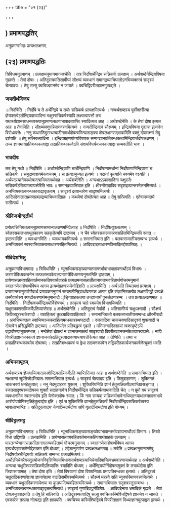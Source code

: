+++
title = "०१ (२३)"

+++


## ) प्रमाणपद्धतिर्

अनुप्रमाणभेदाः प्रत्यक्षलक्षणम्

## (२३) **प्रमाणपद्धतिः**

त्रिविधमनुप्रमाणम् । प्रत्यक्षमनुमानमागमश्चेति । तत्र निर्दोषार्थेन्द्रिय सन्निकर्षः प्रत्यक्षम् । अर्थशब्देनेन्द्रियविषया गृह्यन्ते । तेषां दोषाः । अतिदूरत्वमतिसामीप्यं सौक्ष्म्यं व्यवधानं समानद्रव्याभिघातोऽनभिव्यक्तत्वं सादृश्यं चेत्यादयः । तेषु सत्सु क्वचिज्ज्ञानमेव न जायते । क्वचिद्विपरीतज्ञानमुत्पद्यते ।

### **जयतीर्थविजय**

॥ निर्दोषेति । निर्दोषे च ते अर्थेन्द्रिये च तयोः सन्निकर्षः प्रत्यक्षमित्यर्थः । नन्वर्थशब्दस्य पूर्वोक्तरीत्या ज्ञेयपरत्वेऽतीन्द्रियवाय्वादिना चक्षुस्सन्निकर्षस्यापि लक्ष्यत्वापत्तौ तत्र यथार्थ्यज्ञानसाधनत्वरूपानुप्रमाणलक्षणाभावादव्याप्तिः स्यादित्यत आह ॥ अर्थशब्देनेति । के तेषां दोषा इत्यत आह ॥ तेषामिति । सौक्ष्म्यमणुपरिमाणवत्त्वमित्यर्थः । नन्वतीन्द्रियत्वं सौक्ष्म्यम् । इन्द्रियविषया गृह्यन्त इत्यनेन विरोधापत्तेः । ननु कथमतिदूरस्थत्वादीनामर्थदोषत्वमित्याशङ्क्य दोषलक्षणसद्भावादिति वक्तुं दोषलक्षणं तेषु दर्शयति ॥ तेषु सत्स्वित्यादिना । इन्द्रियग्रहणयोग्यविषयक सम्यग्ज्ञानप्रतिबन्धकत्वमिन्द्रियार्थदोषलक्षणम् । तच्च ज्ञानमात्रप्रतिबन्धकत्वाद्वा तदप्रतिबन्धकत्वेऽपि संशयविपर्ययजनकत्वाद्वा सम्भवतीति भावः ।

### **भावदीपः**

तत्र तेषु मध्ये ॥ निर्दोषेति । अर्थाश्चेन्द्रियाणि चार्थेन्द्रियाणि । निर्दोषाणामर्थानां निर्दोषाणामिन्द्रियाणां च सन्निकर्षः । समुदायाशयमेकवचनम् । स प्रत्यक्षमुच्यत इत्यर्थः । पदानां कृत्यानि स्वयमेव वक्ष्यति । अर्थपदस्यानेकार्थत्वादत्राभिमतमर्थमाह ॥ अर्थशब्देनेति । अन्यथाऽऽकाशादिना चक्षुरादेः सन्निकर्षेऽतिव्याप्त्यापत्तेरिति भावः ॥ समानद्रव्याभिघात इति । क्षीरनीरादाविव सदृशद्रव्यान्तरमेलनमित्यर्थः । अनभिव्यक्तत्वमन्धकाराद्यावृतत्वम् । सादृश्यं द्रव्यान्तरेण सादृश्यमित्यर्थः । आदिपदेनालातभ्रमणप्रबलद्रव्याभिभवादिग्रहः । कथमेषां दोषतेत्यत आह ॥ तेषु सत्स्विति । एतेषामन्यतमे सतीत्यर्थः ।

### **श्रीविजयीन्द्रतीर्थ**

प्रमोत्पत्तिनियतत्वमनुप्रमाणसामान्यलक्षणमभिप्रेत्याह ॥ निर्दोषेति । निर्दोषेत्युपलक्षणम् । स्वेतरसकलभावभूतकारण सहकृतेत्यपि द्रष्टव्यम् । न चैवं स्वेतरसकलकारणसहितमिन्द्रियमपि स्यात् ॥ इष्टत्वादिति ॥ व्यवधानमिति । व्यवधायकमित्यर्थः ॥ समानाभिघात इति । बलवत्सजातीयसम्बन्ध इत्यर्थः । अनभिव्यक्तं स्वस्वाभिव्यक्त्यसाधारणरहितमित्यर्थः । आदिपदादसाधारणपित्तादितद्दोषपरिग्रहः ।

### **श्रीवेदेशभिक्षु**

अनुप्रमाणविभागमाह ॥ त्रिविधमिति । न्यूनाधिकसङ्ख्यान्यतमान्तर्भावाभावज्ञापनार्थोऽयं विभागः । करणत्रैविध्यकथनेन तत्फलरूपकेवलप्रमाणत्रैविध्यमप्यनुमतमिति द्रष्टव्यम् । प्रायेणासन्नाव्यवहितवर्तमानकतिपयार्थग्राहकं प्रत्यक्षमनासन्नातीतानागतव्यवहितार्थगोचरमनुमानं स्वातन्त्र्येणाशेषार्थविषय आगम इत्यर्थग्रहणक्रमेणोद्दिशति ॥ प्रत्यक्षमिति । अर्थं प्रति स्थितमक्षं प्रत्यक्षम् । प्रमाणान्तरानुसारेणैवार्थ प्रमापकमनुमानं सम्यगतीन्द्रियार्थावगमक आगम इति संज्ञानिरुक्त्यैव लक्षणसिद्धौ प्रत्यक्षे तस्यैवार्थस्य स्पष्टीकरणार्थमनुमानादौ ृङ्गिग्राहकतया तज्ज्ञानार्थं पुनर्लक्षणारम्भः । तत्र प्रत्यक्षलक्षणमाह ॥ निर्दोषेति । निर्दोषत्वमर्थेन्द्रिययोर्विशेषणम् । तत्कृत्यं चाग्रे स्वयमेव विभावयिष्यति । चक्षुराकाशसन्निकर्षेऽतिव्याप्तेराह ॥ अर्थशब्देनेति । अतिदूरत्वं मेर्वादौ । अतिसामीप्यं चक्षुःपक्ष्मादौ । सौक्ष्म्यं किञ्जिद्दूरस्थकेशादौ । व्यवहितत्वं कुड्यादिव्यवहितघटे । समानाभिघातो बलवत्सजातीयसम्बन्धः क्षीरनीरादौ । अनभिव्यक्तत्व स्वाभिव्यञ्जकराहित्यमन्धकारस्थघटादौ । रजतादिना चाकचक्यादिसादृश्यं शुक्त्यादौ च दोषत्वेन प्रसिद्धमिति द्रष्टव्यम् । आदिपदेन प्रतिबद्धत्वं गृह्यते । मणिमन्त्रादिदशायां त्वक्स्पृष्टेऽपि वह्नावौष्ण्यानुपलम्भात् । नन्वेतेषां दोषत्वं न ज्ञानाजनकत्वं सादृश्यादौ विपरीतज्ञानजनकेऽव्याप्त्यापत्तेः । नापि विपरीतज्ञानजनकत्वं ज्ञानाजनकेऽतिदूरत्वादावव्याप्त्यापत्तेरित्यत आह ॥ तेष्विति । तथा च प्रमाप्रतिबन्धकत्वमेव दोषत्वम् । तत्प्रतिबन्धकत्वं च द्वेधा तदजनकत्वेन तद्विपरीतकार्यजनकत्वेनेत्युक्तं भवति ।

### **अभिनवामृतम्**

अर्थशब्दस्य ज्ञेयवाचित्वादाकाशेन्द्रियसन्निकर्षेऽति व्याप्तिरित्यत आह ॥ अर्थशब्देनेति ॥ समानाभिघात इति । नक्षत्राणां सूर्यतेजोऽभिघातः समानाभिघात इत्यर्थः ॥ सादृश्यं चेत्यादय इति । किमुदाहरणम् । शुक्तिगतं चाकचक्यं भ्रमहेतुत्वात् । ननु नेदमुदाहरणं युक्तम् । शुक्तिरियमिति ज्ञानं हेतुसन्निकर्षेऽव्याप्तिप्रसङ्गात् । रजतसादृश्यरूपदोषस्य शुक्तौ सदातनत्वेन निर्दोषार्थेन्द्रिय सन्निकर्षत्वाभावादिति चेत् । न ब्रूमो वयं सादृश्यं व्यवधानमिव स्वतन्त्रदोष इति येनोक्तदोषः स्यात् । किं नाम सम्यक् सन्निकर्षाभावेनाधिष्ठानयाथात्म्यज्ञानाभावे आरोपोपयोगिस्मृतिहेतुत्वाद्दोष इति । एवं च शुक्तिरिति ज्ञानहेतुसन्निकर्षे निर्दोषार्थेन्द्रियसन्निकर्षत्वस्य भावान्नाव्याप्तिः । अतिदूरत्वादयः केषाञ्चिदर्थदोषा अपि गृध्रादीनामदोषा इति बोध्यम् ।

### **श्रीविट्टलभट्ट**

अनुप्रमाणविभागमाह ॥ त्रिविधमिति । न्यूनाधिकसङ्ख्यासङ्ख्येयाभावान्तर्भावज्ञापनार्थोऽयं विभागः । तिस्रो विधा उद्दिशति ॥ प्रत्यक्षमिति । प्रायेणासन्नाव्यवहितवर्तमानकतिपयार्थग्राहकं प्रत्यक्षम् । पारतन्त्र्येणानासन्नातीतानागतव्यवहितार्थ गोचरमनुमानम् । स्वातन्त्र्येणाशेषार्थविषय आगम इत्यर्थग्रहणक्रमेणोद्देशक्रम इति बोध्यम् । उद्देशानुसारेण प्रत्यक्षलक्षणमाह ॥ तत्रेति ॥ प्रत्यक्षानुमानागमेषु निर्दोषयोरर्थेन्द्रिययोः सन्निकर्षः सम्बन्धः प्रत्यक्षमित्यर्थः। अर्थोऽभिधेयरैवस्तुप्रयोजननिवृत्तिष्वित्यभिधानादर्थशब्दस्याभिधेयादिवाचित्वभ्रमवारणायार्थमाह ॥ अर्थशब्देनेति । अन्यथा चक्षुरीश्वरसन्निकर्षेऽतिव्याप्तिः स्यादिति बोध्यम् । अर्थेन्द्रिययोर्निदोषत्वमुक्तं के तत्रार्थदोषा इति जिज्ञासायामाह ॥ तेषां दोषा इति । तेषां विषयाणां दोषा विषयनिष्ठाः प्रमाप्रतिबन्धका इत्यर्थः । अतिदूरत्वं चक्षुरादिकरणापेक्षया ज्ञानापेक्षया वाऽतिसमीपस्थमित्यर्थः । सौक्ष्म्यं महत्त्वे सति न्यूनपरिमाणवत्त्वमित्यर्थः । व्यवधानं चक्षुरादिकरणापेक्षया वा कुड्यादिव्यवहितत्वमित्यर्थः । समानाभिघातः सदृशवस्तुसम्बन्धः । अनभिव्यक्तत्वमन्धकाराद्यावृतत्वमित्यर्थः। सादृश्यं गुणादिवद्धर्मविशेषः । आदिपदेनात्र भ्रमादिकं गृह्यते । तेषां दोषत्वमुपपादयति ॥ तेषु हि सत्स्विति । अतिदूरस्थत्वादिषु सत्सु क्वचित्कस्मिंश्चिद्विषये ज्ञानमेव न जायते । एवकारेण तत्प्रमा नोत्पद्या इति ज्ञापयति । क्वचिच्च कस्मिंश्चिद्विषये विपरीतज्ञानं मिथ्याज्ञानमुत्पद्यत इत्यर्थः ।

